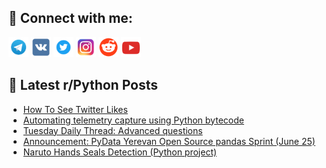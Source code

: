 ## 🔎 Connect with me:
[<img src="https://github.com/bullbesh/bullbesh/blob/main/images/Telegram.png" width="32" height="32" />](https://t.me/bullbesh)
[<img src="https://github.com/bullbesh/bullbesh/blob/main/images/VK.png" width="32" height="32" />](https://vk.com/bullbesh)
[<img src="https://github.com/bullbesh/bullbesh/blob/main/images/Twitter.png" width="32" height="32" />](https://twitter.com/bullbesh1)
[<img src="https://github.com/bullbesh/bullbesh/blob/main/images/Instagram.png" width="32" height="32" />](https://www.instagram.com/bullbesh)
[<img src="https://github.com/bullbesh/bullbesh/blob/main/images/Reddit.png" width="32" height="32" />](https://www.reddit.com/user/bullbesh)
[<img src="https://github.com/bullbesh/bullbesh/blob/main/images/YouTube.png" width="32" height="32" />](https://www.youtube.com/channel/UCtfjRs6uzgq5mfm8S06WTcg)

## 📕 Latest r/Python Posts
<!-- BLOG-POST-LIST:START -->
- [How To See Twitter Likes](https://www.reddit.com/r/Python/comments/1dnyevn/how_to_see_twitter_likes/)
- [Automating telemetry capture using Python bytecode](https://www.reddit.com/r/Python/comments/1dnu0po/automating_telemetry_capture_using_python_bytecode/)
- [Tuesday Daily Thread: Advanced questions](https://www.reddit.com/r/Python/comments/1dnsczh/tuesday_daily_thread_advanced_questions/)
- [Announcement: PyData Yerevan Open Source pandas Sprint &lpar;June 25&rpar;](https://www.reddit.com/r/Python/comments/1dnq01p/announcement_pydata_yerevan_open_source_pandas/)
- [Naruto Hands Seals Detection &lpar;Python project&rpar;](https://www.reddit.com/r/Python/comments/1dng3t3/naruto_hands_seals_detection_python_project/)
<!-- BLOG-POST-LIST:END -->
